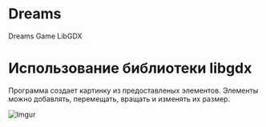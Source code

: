 # Dreams
Dreams Game LibGDX


# Использование библиотеки libgdx

Программа создает картинку из предоставленых элементов. Элементы можно добавлять, перемещать, вращать и изменять их размер.


![Imgur](https://i.imgur.com/0XBdKb2m.png)
